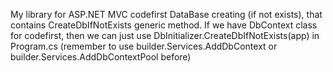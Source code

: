 My library for ASP.NET MVC codefirst DataBase creating (if not exists), 
that contains CreateDbIfNotExists generic method.
If we have DbContext class for codefirst, then we can just use DbInitializer.CreateDbIfNotExists<ClassName>(app) in Program.cs (remember to use builder.Services.AddDbContext or builder.Services.AddDbContextPool before)
